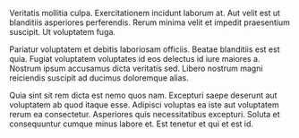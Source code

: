 Veritatis mollitia culpa. Exercitationem incidunt laborum at. Aut velit est ut blanditiis asperiores perferendis. Rerum minima velit et impedit praesentium suscipit. Ut voluptatem fuga.
 Pariatur voluptatem et debitis laboriosam officiis. Beatae blanditiis est est quia. Fugiat voluptatem voluptates id eos delectus id iure maiores a. Nostrum ipsum accusamus dicta veritatis sed. Libero nostrum magni reiciendis suscipit ad ducimus doloremque alias.
 Quia sint sit rem dicta est nemo quos nam. Excepturi saepe deserunt aut voluptatem ab quod itaque esse. Adipisci voluptas ea iste aut voluptatem rerum ea consectetur. Asperiores quis necessitatibus excepturi. Soluta et consequuntur cumque minus labore et. Est tenetur et qui et est id.